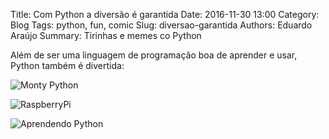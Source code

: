Title: Com Python a diversão é garantida
Date: 2016-11-30 13:00
Category: Blog
Tags: python, fun, comic
Slug: diversao-garantida
Authors: Eduardo Araújo
Summary: Tirinhas e memes co Python

Além de ser uma linguagem de programação boa de aprender e usar, Python também
é divertida:

![Monty Python]({filename}/images/monty-python-flying-circus.jpg)


![RaspberryPi]({filename}/images/raspberry-pi-python.jpg)


![Aprendendo Python]({filename}/images/suporte_567.jpg)
